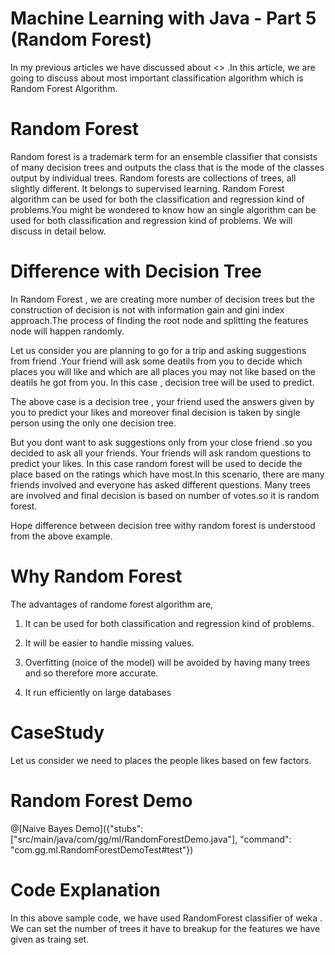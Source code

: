# Machine Learning with Java - Part 5 (Random Forest)

In my previous articles we have discussed about <>  .In this article, we are going to discuss about most important classification algorithm which is Random Forest Algorithm.

# Random Forest 

Random forest is a trademark term for an ensemble classifier that consists of many decision trees and outputs the class that is the mode of the classes output by individual trees. Random forests are collections of trees, all slightly different.
It belongs to supervised learning.
Random Forest algorithm can be used for both the classification and regression kind of problems.You might be wondered to know how an single algorithm can be used for both classification and regression kind of problems. We will discuss in detail below.

# Difference with Decision Tree

In Random Forest , we are creating more number of decision trees but the construction of decision is not with information gain and gini index approach.The process of finding the root node and splitting the features node will happen randomly.

Let us consider you are planning to go for a trip and asking suggestions from friend .Your friend will ask some deatils from you to decide which places you will like and which are all places you may not like based on the deatils he got from you. In this case , decision tree will be used to predict.

The above case is a decision tree , your friend used the answers given by you to predict your likes and moreover final decision is taken by single person using the only one decision tree.

But you dont want to ask suggestions only from your close friend .so you decided to ask all your friends. Your friends will  ask random questions to predict your likes. In this case random forest will be used to decide the place based on the ratings which have most.In this scenario, there are many friends involved and everyone has asked different questions. Many trees are involved and final decision is based on number of votes.so it is random forest.

Hope difference between decision tree withy random forest is understood from the above example.

# Why Random Forest

The advantages of randome forest algorithm are,

1. It can be used for both classification and regression kind of problems.

2. It will be easier to handle missing values.

3. Overfitting (noice of the model) will be avoided by having many trees and so therefore more accurate.

4. It run efficiently on large databases

# CaseStudy

Let us consider we need to places the people likes based on few factors.


# Random Forest Demo

@[Naive Bayes Demo]({"stubs": ["src/main/java/com/gg/ml/RandomForestDemo.java"], "command": "com.gg.ml.RandomForestDemoTest#test"})


# Code Explanation

In this above sample code, we have used RandomForest classifier of weka . We can set the number of trees it have to breakup for the features we have given as traing set.



